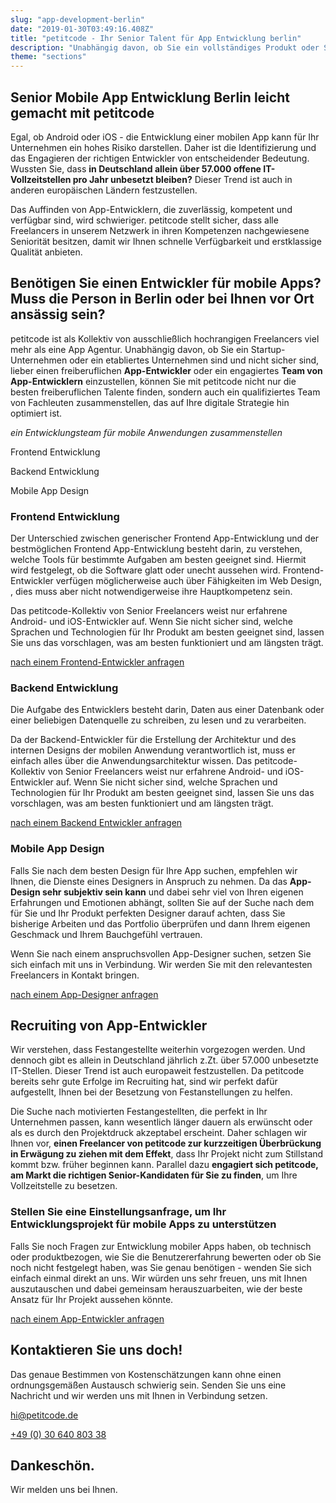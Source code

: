 ```yaml
---
slug: "app-development-berlin"
date: "2019-01-30T03:49:16.408Z"
title: "petitcode - Ihr Senior Talent für App Entwicklung berlin"
description: "Unabhängig davon, ob Sie ein vollständiges Produkt oder Support für Ihre Teams benötigen, kann petitcode Ihnen über unser Netzwerk exklusive erfahrene Freiberufler zur Verfügung stellen."
theme: "sections"
---
```


<Sections>
<Section>
<Columns>
<ColumnContent>

# Senior Mobile App Entwicklung Berlin leicht gemacht mit petitcode

Egal, ob Android oder iOS - die Entwicklung einer mobilen App kann für Ihr Unternehmen ein hohes Risiko darstellen. Daher ist die Identifizierung und das Engagieren der richtigen Entwickler von entscheidender Bedeutung. Wussten Sie, dass **in Deutschland allein über 57.000 offene IT-Vollzeitstellen pro Jahr unbesetzt bleiben?** Dieser Trend ist auch in anderen europäischen Ländern festzustellen.

Das Auffinden von App-Entwicklern, die zuverlässig, kompetent und verfügbar sind, wird schwieriger. petitcode stellt sicher, dass alle Freelancers in unserem Netzwerk in ihren Kompetenzen nachgewiesene Seniorität besitzen, damit wir Ihnen schnelle Verfügbarkeit und erstklassige Qualität anbieten.

</ColumnContent>
<ColumnImage file="ruben-bagues-716364-unsplash.jpg" alt=" Die Entwicklung einer mobilen App ermöglicht Ihnen schneller mehr potenziellen Kunden zu erreichen.">
</ColumnImage>
</Columns>
</Section>
<Section>
<Columns reverse contentWidth="6">
<ColumnContent>

## Benötigen Sie einen Entwickler für mobile Apps? Muss die Person in Berlin oder bei Ihnen vor Ort ansässig sein?

petitcode ist als Kollektiv von ausschließlich hochrangigen Freelancers viel mehr als eine App Agentur. Unabhängig davon, ob Sie ein Startup-Unternehmen oder ein etabliertes Unternehmen sind und nicht sicher sind, lieber einen freiberuflichen **App-Entwickler** oder ein engagiertes **Team von App-Entwicklern** einzustellen, können Sie mit petitcode nicht nur die besten freiberuflichen Talente finden, sondern auch ein qualifiziertes Team von Fachleuten zusammenstellen, das auf Ihre digitale Strategie hin optimiert ist.

*ein Entwicklungsteam für mobile Anwendungen zusammenstellen*

</ColumnContent>
<ColumnImage file="irfan-simsar-1144378-unsplash.jpg" alt="Mit petitcode können Sie nicht nur die besten Freelancer für App-Entwicklung finden, sondern auch ein qualifiziertes Team von Fachleuten zusammenstellen, das auf Ihre digitale Strategie hin optimiert ist.">
</ColumnImage>
</Columns>

<Columns reverse contentWidth="6">
<ColumnContent>

<Carousel>
<CarouselNavigation>

Frontend Entwicklung

Backend Entwicklung

Mobile App Design

</CarouselNavigation>
<CarouselSlides>
<CarouselSlide>

### Frontend Entwicklung

Der Unterschied zwischen generischer Frontend App-Entwicklung und der bestmöglichen Frontend App-Entwicklung besteht darin, zu verstehen, welche Tools für bestimmte Aufgaben am besten geeignet sind. Hiermit wird festgelegt, ob die Software glatt oder unecht aussehen wird. Frontend-Entwickler verfügen möglicherweise auch über Fähigkeiten im Web Design, , dies muss aber nicht notwendigerweise  ihre Hauptkompetenz sein.

Das petitcode-Kollektiv von Senior Freelancers weist nur erfahrene Android- und iOS-Entwickler auf. Wenn Sie nicht sicher sind, welche Sprachen und Technologien für Ihr Produkt am besten geeignet sind, lassen Sie uns das vorschlagen, was am besten funktioniert und am längsten trägt.

[nach einem Frontend-Entwickler anfragen](#contact)

</CarouselSlide>
<CarouselSlide>

### Backend Entwicklung

Die Aufgabe des Entwicklers besteht darin, Daten aus einer Datenbank oder einer beliebigen Datenquelle zu schreiben, zu lesen und zu verarbeiten.

Da der Backend-Entwickler für die Erstellung der Architektur und des internen Designs der mobilen Anwendung verantwortlich ist, muss er einfach alles über die Anwendungsarchitektur wissen. Das petitcode-Kollektiv von Senior Freelancers weist nur erfahrene Android- und iOS-Entwickler auf. Wenn Sie nicht sicher sind, welche Sprachen und Technologien für Ihr Produkt am besten geeignet sind, lassen Sie uns das vorschlagen, was am besten funktioniert und am längsten trägt.

[nach einem Backend Entwickler anfragen](#contact)

</CarouselSlide>
<CarouselSlide>

### Mobile App Design

Falls Sie nach dem besten Design für Ihre App suchen, empfehlen wir Ihnen, die Dienste eines Designers in Anspruch zu nehmen. Da das **App-Design sehr subjektiv sein kann** und dabei sehr viel von Ihren eigenen Erfahrungen und Emotionen abhängt, sollten Sie auf der Suche nach dem für Sie und Ihr Produkt perfekten Designer darauf achten, dass Sie bisherige Arbeiten und das Portfolio überprüfen und dann Ihrem eigenen Geschmack und Ihrem Bauchgefühl vertrauen.

Wenn Sie nach einem anspruchsvollen App-Designer suchen, setzen Sie sich einfach mit uns in Verbindung. Wir werden Sie mit den relevantesten Freelancers in Kontakt  bringen.

[nach einem App-Designer anfragen](#contact)

</CarouselSlide>
</CarouselSlides>
</Carousel>

</ColumnContent>
<ColumnImage file="joshua-aragon-1280300-unsplash.jpg" alt="Wenn Sie nach einem anspruchsvollen App-Designer suchen, setzen Sie sich einfach mit uns in Verbindung.  Wir werden Sie mit den relevantesten Freelancers in Kontakt bringen">
</ColumnImage>
</Columns>
</Section>
<Section>
<SectionContent>
<Centered>

## Recruiting von App-Entwickler

Wir verstehen, dass Festangestellte weiterhin vorgezogen werden. Und dennoch gibt es allein in Deutschland jährlich z.Zt. über 57.000 unbesetzte IT-Stellen. Dieser Trend ist auch europaweit festzustellen. Da petitcode bereits sehr gute Erfolge im Recruiting hat, sind wir perfekt dafür aufgestellt, Ihnen bei der Besetzung von Festanstellungen zu helfen.

Die Suche nach motivierten Festangestellten, die perfekt in Ihr Unternehmen passen, kann wesentlich länger dauern als erwünscht oder als es durch den Projektdruck akzeptabel erscheint. Daher schlagen wir Ihnen vor, **einen Freelancer von petitcode zur kurzzeitigen Überbrückung in Erwägung zu ziehen mit dem Effekt**, dass Ihr Projekt nicht zum Stillstand kommt bzw. früher beginnen kann. Parallel dazu **engagiert sich petitcode, am Markt die richtigen Senior-Kandidaten für Sie zu finden**, um Ihre Vollzeitstelle zu besetzen.


### Stellen Sie eine Einstellungsanfrage, um Ihr Entwicklungsprojekt für mobile Apps zu unterstützen

Falls Sie noch Fragen zur Entwicklung mobiler Apps haben, ob technisch oder produktbezogen, wie Sie die Benutzererfahrung bewerten oder ob Sie noch nicht festgelegt haben, was Sie genau benötigen - wenden Sie sich einfach einmal direkt an uns. Wir würden uns sehr freuen, uns mit Ihnen auszutauschen und dabei gemeinsam herauszuarbeiten, wie der beste Ansatz für Ihr Projekt aussehen könnte.

[nach einem App-Entwickler anfragen](#contact)

</Centered>
</SectionContent>
</Section>
<Section inverted scrollId="contact">
<SectionContent>
<ClientForm scrollTo="contact">
<FormIntro>

# Kontaktieren Sie uns doch!

Das genaue Bestimmen von Kostenschätzungen kann ohne einen ordnungsgemäßen Austausch schwierig sein. Senden Sie uns eine Nachricht und wir werden uns mit Ihnen in Verbindung setzen.

<a href="mailto:hi@petitcode.de">hi@petitcode.de</a>

<a href="tel:+493064080338">+49 (0) 30 640 803 38</a>

</FormIntro>
<FormSuccess>

# Dankeschön.

Wir melden uns bei Ihnen.

</FormSuccess>
</ClientForm>
</SectionContent>
</Section>
</Sections>
